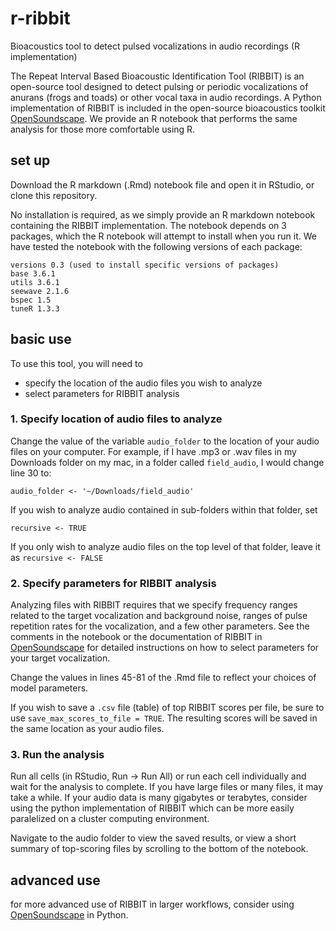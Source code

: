 # r-ribbit
Bioacoustics tool to detect pulsed vocalizations in audio recordings (R implementation)

The Repeat Interval Based Bioacoustic Identification Tool (RIBBIT) is an open-source tool designed to detect pulsing or periodic vocalizations of anurans (frogs and toads) or other vocal taxa in audio recordings. A Python implementation of RIBBIT is included in the open-source  bioacoustics toolkit [OpenSoundscape](github.com/kitzeslab/opensoundscape). We provide an R notebook that performs the same analysis for those more comfortable using R. 

## set up
Download the R markdown (.Rmd) notebook file and open it in RStudio, or clone this repository.

No installation is required, as we simply provide an R markdown notebook containing the RIBBIT implementation. The notebook depends on 3 packages, which the R notebook will attempt to install when you run it. We have tested the notebook with the following versions of each package: 
```
versions 0.3 (used to install specific versions of packages)
base 3.6.1
utils 3.6.1
seewave 2.1.6
bspec 1.5
tuneR 1.3.3
```

## basic use
To use this tool, you will need to 
- specify the location of the audio files you wish to analyze
- select parameters for RIBBIT analysis

### 1. Specify location of audio files to analyze
Change the value of the variable `audio_folder` to the location of your audio files on your computer. For example, if I have .mp3 or .wav files in my Downloads folder on my mac, in a folder called `field_audio`, I would change line 30 to:
```{r}
audio_folder <- '~/Downloads/field_audio'
```
If you wish to analyze audio contained in sub-folders within that folder, set 
```
recursive <- TRUE
```
If you only wish to analyze audio files on the top level of that folder, leave it as `recursive <- FALSE`

### 2. Specify parameters for RIBBIT analysis
Analyzing files with RIBBIT requires that we specify frequency ranges related to the target vocalization and background noise, ranges of pulse repetition rates for the vocalization, and a few other parameters. See the comments in the notebook or the documentation of RIBBIT in [OpenSoundscape](http://opensoundscape.org/en/latest/RIBBIT_pulse_rate_demo.html) for detailed instructions on how to select parameters for your target vocalization. 

Change the values in lines 45-81 of the .Rmd file to reflect your choices of model parameters.

If you wish to save a `.csv` file (table) of top RIBBIT scores per file, be sure to use `save_max_scores_to_file = TRUE`. The resulting scores will be saved in the same location as your audio files. 

### 3. Run the analysis
Run all cells (in RStudio, Run -> Run All) or run each cell individually and wait for the analysis to complete. If you have large files or many files, it may take a while. If your audio data is many gigabytes or terabytes, consider using the python implementation of RIBBIT which can be more easily paralelized on a cluster computing environment. 

Navigate to the audio folder to view the saved results, or view a short summary of top-scoring files by scrolling to the bottom of the notebook. 

## advanced use
for more advanced use of RIBBIT in larger workflows, consider using [OpenSoundscape](github.com/kitzeslab/opensoundscape) in Python.
